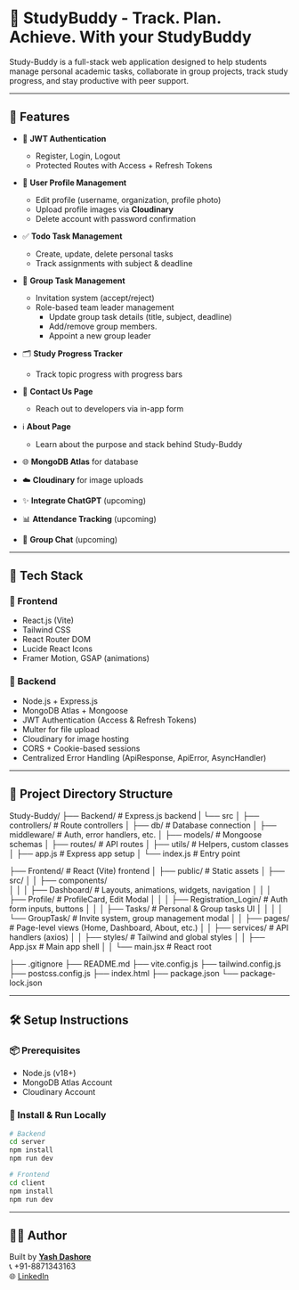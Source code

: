 # 🧠 StudyBuddy - Track. Plan. Achieve. With your StudyBuddy

Study-Buddy is a full-stack web application designed to help students manage personal academic tasks, collaborate in group projects, track study progress, and stay productive with peer support.

---

## 🚀 Features

- 🔐 **JWT Authentication**
  - Register, Login, Logout
  - Protected Routes with Access + Refresh Tokens
- 👤 **User Profile Management**
  - Edit profile (username, organization, profile photo)
  - Upload profile images via **Cloudinary**
  - Delete account with password confirmation
- ✅ **Todo Task Management**
  - Create, update, delete personal tasks
  - Track assignments with subject & deadline
- 👥 **Group Task Management**

  - Invitation system (accept/reject)
  - Role-based team leader management
    - Update group task details (title, subject, deadline)
    - Add/remove group members.
    - Appoint a new group leader

- 🗂️ **Study Progress Tracker**
  - Track topic progress with progress bars
- 📨 **Contact Us Page**

  - Reach out to developers via in-app form

- ℹ️ **About Page**
  - Learn about the purpose and stack behind Study-Buddy
- 🌐 **MongoDB Atlas** for database
- ☁️ **Cloudinary** for image uploads
- ✨ **Integrate ChatGPT** (upcoming)
- 📊 **Attendance Tracking** (upcoming)
- 💬 **Group Chat** (upcoming)

---

## 🧰 Tech Stack

### 🔹 Frontend

- React.js (Vite)
- Tailwind CSS
- React Router DOM
- Lucide React Icons
- Framer Motion, GSAP (animations)

### 🔸 Backend

- Node.js + Express.js
- MongoDB Atlas + Mongoose
- JWT Authentication (Access & Refresh Tokens)
- Multer for file upload
- Cloudinary for image hosting
- CORS + Cookie-based sessions
- Centralized Error Handling (ApiResponse, ApiError, AsyncHandler)

---

## 📁 Project Directory Structure

Study-Buddy/
├── Backend/ # Express.js backend
| └── src
│ ├── controllers/ # Route controllers
│ ├── db/ # Database connection
│ ├── middleware/ # Auth, error handlers, etc.
│ ├── models/ # Mongoose schemas
│ ├── routes/ # API routes
│ ├── utils/ # Helpers, custom classes
│ ├── app.js # Express app setup
│ └── index.js # Entry point

├── Frontend/ # React (Vite) frontend
│ ├── public/ # Static assets
│ ├── src/
│ │ ├── components/  
│ │ │ ├── Dashboard/ # Layouts, animations, widgets, navigation
│ │ │ ├── Profile/ # ProfileCard, Edit Modal
│ │ │ ├── Registration_Login/ # Auth form inputs, buttons
│ │ │ ├── Tasks/ # Personal & Group tasks UI
│ │ │ │ └── GroupTask/ # Invite system, group management modal
│ │ ├── pages/ # Page-level views (Home, Dashboard, About, etc.)
│ │ ├── services/ # API handlers (axios)
│ │ ├── styles/ # Tailwind and global styles
│ │ ├── App.jsx # Main app shell
│ │ └── main.jsx # React root

├── .gitignore
├── README.md
├── vite.config.js
├── tailwind.config.js
├── postcss.config.js
├── index.html
├── package.json
└── package-lock.json

---

## 🛠️ Setup Instructions

### 📦 Prerequisites

- Node.js (v18+)
- MongoDB Atlas Account
- Cloudinary Account

### 🔧 Install & Run Locally

```bash
# Backend
cd server
npm install
npm run dev

# Frontend
cd client
npm install
npm run dev

```

---

## 🙋‍♂️ Author

Built by **[Yash Dashore](mailto:yash.dashore1@gmail.com)**  
📞 +91-8871343163  
🌐 [LinkedIn](https://www.linkedin.com/in/yash-dashore-271264265/)
